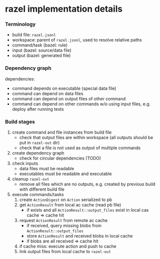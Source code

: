 # razel implementation details

### Terminology

* build file: `razel.jsonl`
* workspace: parent of `razel.jsonl`, used to resolve relative paths
* command/task (bazel: rule)
* input (bazel: source/data file)
* output (bazel: generated file)

### Dependency graph

dependencies:

* command depends on executable (special data file)
* command can depend on data files
* command can depend on output files of other command
* command can depend on other commands w/o using input files, e.g. deploy after running tests

### Build stages

1. create command and file instances from build file
    * check that output files are within workspace (all outputs should be put in `razel-out` dir)
    * check that a file is not used as output of multiple commands
2. create dependency graph
    * check for circular dependencies (TODO)
3. check inputs
    * data files must be readable
    * executables must be readable and executable
4. cleanup `razel-out`
    * remove all files which are no outputs, e.g. created by previous build with different build file
5. execute commands/tasks
    1. create `ActionDigest` on `Action` serialized to pb
    2. get `ActionResult` from local ac cache (read pb file)
        * if exists and all `ActionResult::output_files` exist in local cas cache => cache hit
    3. request `ActionResult` from remote ac cache
        * if received, query missing blobs from `ActionResult::output_files`
        * store `ActionResult` and received blobs in local cache
        * if blobs are all received => cache hit
    4. if cache miss: execute action and push to cache
    5. link output files from local cache to `razel-out`
